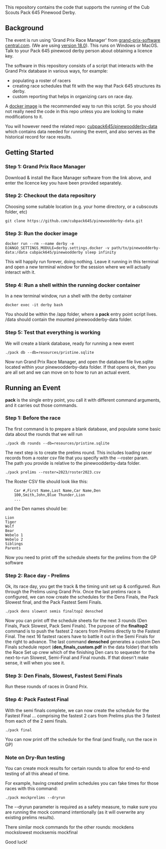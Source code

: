 This repository contains the code that supports the running of the Cub Scouts Pack 645 Pinewood Derby.

## Background 

The event is run using 'Grand Prix Race Manager' from [grand-prix-software central.com](https://grandprix-software-central.com/). (We are using [version 18.0](https://grandprix-software-central.com/index.php/downloads/gprm)).  This runs on Windows or MacOS.  Talk to your Pack 645 pinewood derby person about obtaining a licence key.

The software in this repository consists of a script that interacts with the Grand Prix database in various ways, for example:
* populating a roster of racers
* creating race schedules that fit with the way that Pack 645 structures its derby.
* custom reporting that helps in organizing cars on race day.

A [docker image](https://hub.docker.com/repository/docker/cubpack645/pinewoodderby/general) is the recommended way to run this script.  So you should not really need the code in this 
repo unless you are looking to make modifications to it.

You will however need the related repo: [cubpack645/pinewoodderby-data](https://github.com/cubpack645/pinewoodderby-data.git) which contains data needed for running the event, and also serves as the historical record for race results.

## Getting Started

### Step 1: Grand Prix Race Manager

Download & install the Race Manager software from the link above, and enter the licence key you have been provided separately.

### Step 2: Checkout the data repository

Choosing some suitable location (e.g. your home directory, or a cubscouts folder, etc)

```shell
git clone https://github.com/cubpack645/pinewoodderby-data.git
```

### Step 3: Run the docker image

```shell
docker run --rm --name derby -e DJANGO_SETTINGS_MODULE=derby.settings.docker -v path/to/pinewoodderby-data:/data cubpack645/pinewoodderby sleep infinity
```
This will happily run forever, doing nothing.  Leave it running in this terminal and open a new terminal window for the session where we will actually interact with it.

### Step 4: Run a shell within the running docker container

In a new terminal window, run a shell with the derby container

```shell
docker exec -it derby bash
```

You should be within the /app folder, where a **pack** entry point script lives.  /data should contain the mounted pinewoodderby-data folder.

### Step 5: Test that everything is working

We will create a blank database, ready for running a new event

```shell
./pack db --db=resources/pristine.sqlite
```

Now run Grand Prix Race Manager, and open the database file live.sqlite located within your pinewoodderby-data folder.  If that opens ok, then you are
all set and we can move on to how to run an actual event.

## Running an Event

**pack** is the single entry point, you call it with different command arguments, and it carries out those commands.

### Step 1: Before the race
The first command is to prepare a blank database, and populate some basic data about the rounds that we will run

```shell
./pack db rounds --db=resources/pristine.sqlite
```
	
The next step is to create the prelims round.  This includes loading racer records from a roster csv file that you specify with the --roster param.  
The path you provide is relative to the pinewoodderby-data folder.

```shell
./pack prelims --roster=2023/roster2023.csv
```
The Roster CSV file should look like this:

```csv
	Car #,First Name,Last Name,Car Name,Den
	100,Smith,John,Blue Thunder,Lion
	...
```

and the Den names should be:

	Lion
	Tiger
	Wolf
	Bear
	Webelo 1
	Webelo 2
	Siblings
	Parents

Now you need to print off the schedule sheets for the prelims from the GP software

### Step 2: Race day - Prelims

Ok, its race day, you get the track & the timing unit set up & configured.  Run through the Prelims using Grand Prix.  Once the last prelims race is configured, we can now create the schedules for the Dens Finals, the Pack Slowest final, and the Pack Fastest Semi Finals.

```shell
./pack dens slowest semis finaltop2 densched
```

Now you can print off the schedule sheets for the next 3 rounds (Den Finals, Pack Slowest, Pack Semi Finals).  The purpose of the **finaltop2** command is to push the fastest 2 racers from Prelims directly to the Fastest Final.  The next 16 fastest racers have to battle it out in the Semi Finals for the right to advance.  The last command **densched** generates a custom Den Finals schedule report (**den_finals_custom.pdf** in the data folder) that tells the Race Set up crew which of the finishing Den cars to sequester for the next-to-run Slowest, Semi-Final and Final rounds.  If that doesn't make sense, it will when you see it.

### Step 3: Den Finals, Slowest, Fastest Semi Finals

Run these rounds of races in Grand Prix.

### Step 4: Pack Fastest Final

With the semi finals complete, we can now create the schedule for the Fastest Final ... comprising the fastest 2 cars from Prelims plus the 3 fastest from each of the 2 semi finals.

```shell
./pack final
```
You can now print off the schedule for the final (and finally, run the race in GP)

### Note on Dry-Run testing

You can create mock results for certain rounds to allow for end-to-end testing of all this ahead of time.

For example, having created prelim schedules you can fake times for those races with this command:

```shell
./pack mockprelims --dryrun
```

The --dryrun parameter is required as a safety measure, to make sure you are running the mock command intentionally (as it will overwrite any existing prelims results).

There similar mock commands for the other rounds: mockdens mockslowest mocksemis mockfinal

Good luck!
